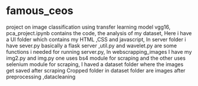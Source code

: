# famous_ceos
project on image classification using transfer learning model  vgg16,
pca_project.ipynb contains the code, the analysis of my dataset,
Here i have a UI folder which contains my HTML ,CSS and javascript,
In server folder i have sever.py basically a flask server ,util.py and wavelet.py are some functions i needed for running server.py,
In webscrapping_images I have my img2.py and img.py one uses bs4 module for scraping and the other uses selenium module for scraping,
I haved a  dataset folder  where the images get saved after scraping
Cropped folder in dataset folder are images after preprocessing ,datacleaning




